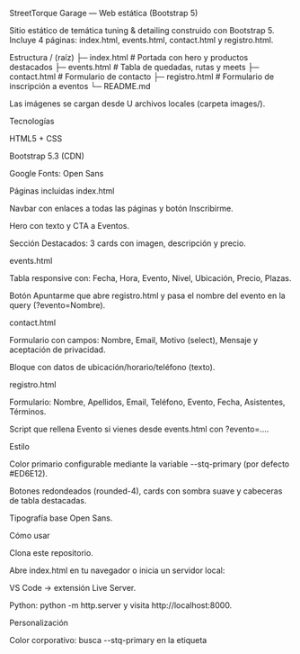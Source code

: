 StreetTorque Garage — Web estática (Bootstrap 5)

Sitio estático de temática tuning & detailing construido con Bootstrap 5.
Incluye 4 páginas: index.html, events.html, contact.html y registro.html.

Estructura
/ (raíz)
├─ index.html        # Portada con hero y productos destacados
├─ events.html       # Tabla de quedadas, rutas y meets
├─ contact.html      # Formulario de contacto
├─ registro.html     # Formulario de inscripción a eventos
└─ README.md


Las imágenes se cargan desde U archivos locales (carpeta images/).

Tecnologías

HTML5 + CSS

Bootstrap 5.3 (CDN)

Google Fonts: Open Sans

Páginas incluidas
index.html

Navbar con enlaces a todas las páginas y botón Inscribirme.

Hero con texto y CTA a Eventos.

Sección Destacados: 3 cards con imagen, descripción y precio.

events.html

Tabla responsive con: Fecha, Hora, Evento, Nivel, Ubicación, Precio, Plazas.

Botón Apuntarme que abre registro.html y pasa el nombre del evento en la query (?evento=Nombre).

contact.html

Formulario con campos: Nombre, Email, Motivo (select), Mensaje y aceptación de privacidad.

Bloque con datos de ubicación/horario/teléfono (texto).

registro.html

Formulario: Nombre, Apellidos, Email, Teléfono, Evento, Fecha, Asistentes, Términos.

Script que rellena Evento si vienes desde events.html con ?evento=....

Estilo

Color primario configurable mediante la variable --stq-primary (por defecto #ED6E12).

Botones redondeados (rounded-4), cards con sombra suave y cabeceras de tabla destacadas.

Tipografía base Open Sans.

Cómo usar

Clona este repositorio.

Abre index.html en tu navegador o inicia un servidor local:

VS Code → extensión Live Server.

Python: python -m http.server y visita http://localhost:8000.

Personalización

Color corporativo: busca --stq-primary en la etiqueta <style> de cada página y cambia el valor.

Imágenes: sustituye los src por rutas locales y crea la carpeta img/.

Tipografía: cambia el <link> de Google Fonts y actualiza --bs-body-font-family.

Accesibilidad

Todas las imágenes llevan alt.

Formularios con label asociados y campos required.

Contraste suficiente en botones y cabeceras.

Navegación

Inicio → index.html

Eventos → events.html

Contacto → contact.html

Registro → registro.html

Despliegue (opcional)

GitHub Pages: Settings → Pages → Source = main (root).
La web quedará disponible en https://<usuario>.github.io/<repo>/.

Licencia

Uso educativo/demostrativo. Reemplaza imágenes y textos para uso comercial.
